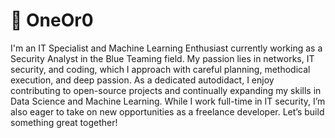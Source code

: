 # 💾 OneOr0



I'm an IT Specialist and Machine Learning Enthusiast currently working as a Security Analyst in the Blue Teaming field. My passion lies in networks, IT security, and coding, which I approach with careful planning, methodical execution, and deep passion. As a dedicated autodidact, I enjoy contributing to open-source projects and continually expanding my skills in Data Science and Machine Learning.
While I work full-time in IT security, I’m also eager to take on new opportunities as a freelance developer. Let’s build something great together!

